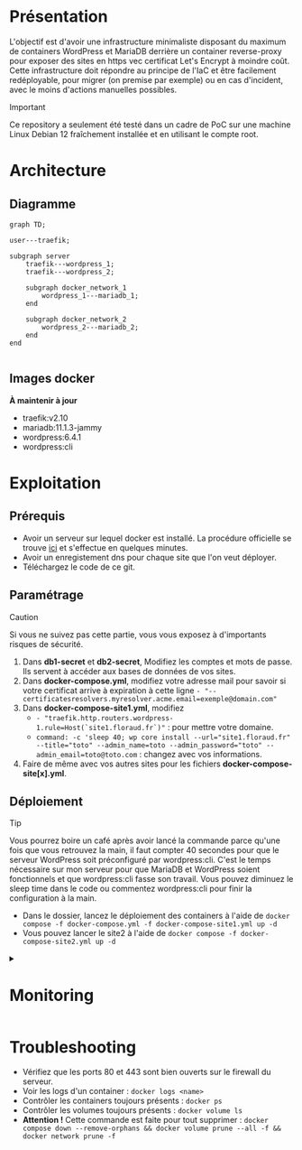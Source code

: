 # Présentation
L'objectif est d'avoir une infrastructure minimaliste disposant du maximum de containers WordPress et MariaDB derrière un container reverse-proxy pour exposer des sites en https vec certificat Let's Encrypt à moindre coût.
Cette infrastructure doit répondre au principe de l'IaC et être facilement redéployable, pour migrer (on premise par exemple) ou en cas d'incident, avec le moins d'actions manuelles possibles.

> [!IMPORTANT]
> Ce repository a seulement été testé dans un cadre de PoC sur une machine Linux Debian 12 fraîchement installée et en utilisant le compte root.

# Architecture
## Diagramme
```mermaid
graph TD;

user---traefik;

subgraph server
	traefik---wordpress_1;
	traefik---wordpress_2;

	subgraph docker_network_1
		wordpress_1---mariadb_1;
	end

	subgraph docker_network_2
		wordpress_2---mariadb_2;
	end
end
    
```
## Images docker
**À maintenir à jour**
- traefik:v2.10
- mariadb:11.1.3-jammy
- wordpress:6.4.1
- wordpress:cli

# Exploitation
## Prérequis
- Avoir un serveur sur lequel docker est installé. La procédure officielle se trouve [ici](https://docs.docker.com/engine/install/) et s'effectue en quelques minutes.
- Avoir un enregistement dns pour chaque site que l'on veut déployer.
- Téléchargez le code de ce git.

## Paramétrage
> [!CAUTION]
> Si vous ne suivez pas cette partie, vous vous exposez à d'importants risques de sécurité.

1.  Dans **db1-secret** et **db2-secret**, Modifiez les comptes et mots de passe. Ils servent à accéder aux bases de données de vos sites.
2. Dans **docker-compose.yml**, modifiez votre adresse mail pour savoir si votre certificat arrive à expiration à cette ligne `- "--certificatesresolvers.myresolver.acme.email=exemple@domain.com"`
3. Dans **docker-compose-site1.yml**, modifiez
	- ```- "traefik.http.routers.wordpress-1.rule=Host(`site1.floraud.fr`)"``` : pour mettre votre domaine.
	- ```command: -c 'sleep 40; wp core install --url="site1.floraud.fr" --title="toto" --admin_name=toto --admin_password="toto" --admin_email=toto@toto.com``` : changez avec vos informations.
4. Faire de même avec vos autres sites pour les fichiers **docker-compose-site[x].yml**.

## Déploiement
> [!TIP]
> Vous pourrez boire un café après avoir lancé la commande parce qu'une fois que vous retrouvez la main, il faut compter 40 secondes pour que le serveur WordPress soit préconfiguré par wordpress:cli. C'est le temps nécessaire sur mon serveur pour que MariaDB et WordPress soient fonctionnels et que wordpress:cli fasse son travail. Vous pouvez diminuez le sleep time dans le code ou commentez wordpress:cli pour finir la configuration à la main.

- Dans le dossier, lancez le déploiement des containers à l'aide de `docker compose -f docker-compose.yml -f docker-compose-site1.yml up -d`
- Vous pouvez lancer le site2 à l'aide de `docker compose -f docker-compose-site2.yml up -d`

<details><summary>

# Monitoring
</summary>

- `docker stats` : pour savoir où on en est en terme de ressources. 
- ~~Zabbix~~ : trop gourmand car nécessite une BDD en plus.
- ~~Prometheus~~ : Consomme aussi beaucoup de ressources d'après les retours
- ~~Cadvisor~~ : demande d'être là en live.

</details>

# Troubleshooting
- Vérifiez que les ports 80 et 443 sont bien ouverts sur le firewall du serveur.
- Voir les logs d'un container : `docker logs <name>`
- Contrôler les containers toujours présents : `docker ps`
- Contrôler les volumes toujours présents : `docker volume ls`
- **Attention !** Cette commande est faite pour tout supprimer : `docker compose down --remove-orphans && docker volume prune --all -f && docker network prune -f`
